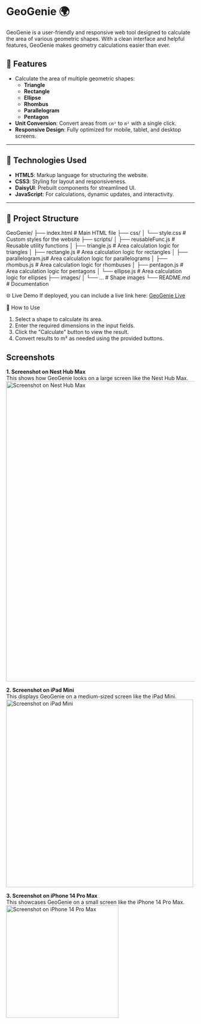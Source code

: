 # GeoGenie 🌍

GeoGenie is a user-friendly and responsive web tool designed to calculate the area of various geometric shapes. With a clean interface and helpful features, GeoGenie makes geometry calculations easier than ever.

## 🌟 Features

- Calculate the area of multiple geometric shapes:
  - **Triangle**
  - **Rectangle**
  - **Ellipse**
  - **Rhombus**
  - **Parallelogram**
  - **Pentagon**
- **Unit Conversion**: Convert areas from `cm²` to `m²` with a single click.
- **Responsive Design**: Fully optimized for mobile, tablet, and desktop screens.

---

## 🚀 Technologies Used

- **HTML5**: Markup language for structuring the website.
- **CSS3**: Styling for layout and responsiveness.
- **DaisyUI**: Prebuilt components for streamlined UI.
- **JavaScript**: For calculations, dynamic updates, and interactivity.

---

## 📂 Project Structure

GeoGenie/ ├── index.html # Main HTML file ├── css/ │ └── style.css # Custom styles for the website ├── scripts/ │ ├── reusableFunc.js # Reusable utility functions │ ├── triangle.js # Area calculation logic for triangles │ ├── rectangle.js # Area calculation logic for rectangles │ ├── parallelogram.js# Area calculation logic for parallelograms │ ├── rhombus.js # Area calculation logic for rhombuses │ ├── pentagon.js # Area calculation logic for pentagons │ └── ellipse.js # Area calculation logic for ellipses ├── images/ │ └── ... # Shape images └── README.md # Documentation

🌐 Live Demo
If deployed, you can include a live link here: [GeoGenie Live](https://geogenie.netlify.app/)

📖 How to Use

1. Select a shape to calculate its area.
2. Enter the required dimensions in the input fields.
3. Click the "Calculate" button to view the result.
4. Convert results to m² as needed using the provided buttons.

## Screenshots

**1. Screenshot on Nest Hub Max**  
This shows how GeoGenie looks on a large screen like the Nest Hub Max.  
<img src="https://github.com/marahim34/JavaScript-Recap/blob/main/06_DOM_GEOMETRY/screenshots/geogenie.netlify.app_(Nest%20Hub%20Max).png" alt="Screenshot on Nest Hub Max" width="800px">

**2. Screenshot on iPad Mini**  
This displays GeoGenie on a medium-sized screen like the iPad Mini.  
<img src="https://github.com/marahim34/JavaScript-Recap/blob/main/06_DOM_GEOMETRY/screenshots/geogenie.netlify.app_(iPad%20Mini).png" alt="Screenshot on iPad Mini" width="500px">

**3. Screenshot on iPhone 14 Pro Max**  
This showcases GeoGenie on a small screen like the iPhone 14 Pro Max.  
<img src="https://github.com/marahim34/JavaScript-Recap/blob/main/06_DOM_GEOMETRY/screenshots/geogenie.netlify.app_(iPhone%2014%20Pro%20Max).png" alt="Screenshot on iPhone 14 Pro Max" width="300px">

